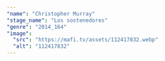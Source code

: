 ```yaml
---
"name": "Christopher Murray"
"stage_name": "Los sostenedores"
"genre": "2014_164"
"image":
  "src": "https://mafi.tv/assets/112417832.webp"
  "alt": "112417832"
---
```

